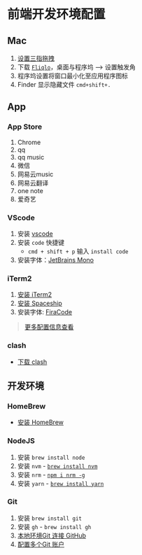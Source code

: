 # 前端开发环境配置

## Mac

1. [设置三指拖拽](https://support.apple.com/zh-cn/HT204609)
2. 下载 [`Fliqlo`](https://fliqlo.com/)，桌面与程序坞 --> 设置触发角
3. 程序坞设置将窗口最小化至应用程序图标
4. Finder 显示隐藏文件 `cmd+shift+.`

## App

### App Store

1. Chrome
2. qq
3. qq music
4. 微信
5. 网易云music
6. 网易云翻译
7. one note
8. 爱奇艺

### VScode

1. 安装 [vscode](https://code.visualstudio.com/)
2. 安装 `code` 快捷键
    - `cmd + shift + p` 输入 `install code`
3. 安装字体：[JetBrains Mono](https://www.jetbrains.com/lp/mono/)

### iTerm2

1. [安装 iTerm2](https://iterm2.com/)
2. [安装 Spaceship](https://spaceship-prompt.sh/getting-started/#installing)
3. 安装字体: [FiraCode](https://github.com/tonsky/FiraCode)

> [更多配置信息查看](https://zhuanlan.zhihu.com/p/550022490)

### clash

- [下载 clash](https://github.com/yichengchen/clashX/releases)

## 开发环境

### HomeBrew

- [安装 HomeBrew](https://brew.sh/)

### NodeJS

1. 安装 `brew install node`
2. 安装 `nvm` - [`brew install nvm`](https://formulae.brew.sh/formula/nvm#default)
3. 安装 `nrm` - [`npm i nrm -g`](https://github.com/Pana/nrm)
4. 安装 `yarn` - [`brew install yarn`](https://formulae.brew.sh/formula/yarn#default)

### Git

1. 安装 `brew install git`
2. 安装 `gh` - `brew install gh`
3. [本地环境Git 连接 GitHub](https://juejin.cn/post/7116710387906674701/)
4. [配置多个Git 账户](https://juejin.cn/post/7124197374318084127)
